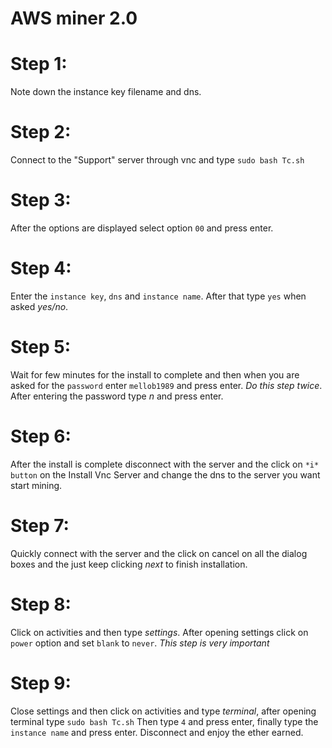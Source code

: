 # AWS miner 2.0

# Step 1:
Note down the instance key filename and dns.
# Step 2:
Connect to the "Support" server through vnc and type ```sudo bash Tc.sh```
# Step 3:
After the options are displayed select option ```00``` and press enter.
# Step 4:
Enter the ```instance key```, ```dns``` and ```instance name```. After that type ```yes``` when asked *yes/no*.
# Step 5: 
Wait for few minutes for the install to complete and then when you are asked for the ```password``` enter ```mellob1989``` and press enter. _Do this step twice_. After entering the password type *n* and press enter.

# Step 6:
After the install is complete disconnect with the server and the click on ```*i* button``` on the Install Vnc Server and change the dns to the server you want start mining.

# Step 7: 
Quickly connect with the server and the click on cancel on all the dialog boxes and the just keep clicking *next* to finish installation.

# Step 8: 
Click on activities and then type *settings*. After opening settings click on ```power``` option and set ```blank``` to ```never```.
*_This step is very important_*

# Step 9: 
Close settings and then click on activities and type *terminal*, after opening terminal type ```sudo bash Tc.sh``` Then type ```4``` and press enter, finally type the ```instance name``` and press enter. Disconnect and enjoy the ether earned.
